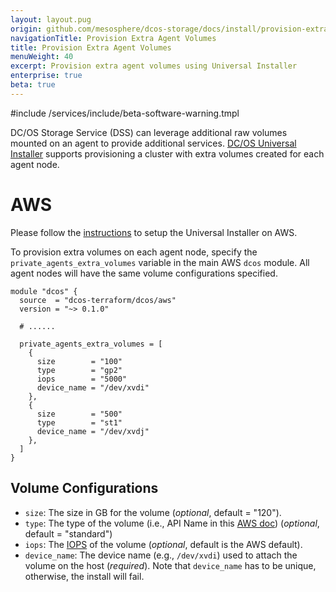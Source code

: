 ```yaml
---
layout: layout.pug
origin: github.com/mesosphere/dcos-storage/docs/install/provision-extra-volumes/index.md
navigationTitle: Provision Extra Agent Volumes
title: Provision Extra Agent Volumes
menuWeight: 40
excerpt: Provision extra agent volumes using Universal Installer
enterprise: true
beta: true
---
```

#include /services/include/beta-software-warning.tmpl

DC/OS Storage Service (DSS) can leverage additional raw volumes mounted on an agent to provide additional services.
[DC/OS Universal Installer](/latest/installing/evaluation/) supports provisioning a cluster with extra volumes created for each agent node.

# AWS

Please follow the [instructions](/latest/installing/evaluation/aws/) to setup the Universal Installer on AWS.

To provision extra volumes on each agent node, specify the `private_agents_extra_volumes` variable in the main AWS `dcos` module.
All agent nodes will have the same volume configurations specified.

```hcl
module "dcos" {
  source  = "dcos-terraform/dcos/aws"
  version = "~> 0.1.0"

  # ......

  private_agents_extra_volumes = [
    {
      size        = "100"
      type        = "gp2"
      iops        = "5000"
      device_name = "/dev/xvdi"
    },
    {
      size        = "500"
      type        = "st1"
      device_name = "/dev/xvdj"
    },
  ]
}
```

## Volume Configurations

- `size`: The size in GB for the volume (*optional*, default = "120").
- `type`: The type of the volume (i.e., API Name in this [AWS doc](https://docs.aws.amazon.com/AWSEC2/latest/UserGuide/EBSVolumeTypes.html)) (*optional*, default = "standard")
- `iops`: The [IOPS](https://docs.aws.amazon.com/AWSEC2/latest/UserGuide/EBSVolumeTypes.html) of the volume (*optional*, default is the AWS default).
- `device_name`: The device name (e.g., `/dev/xvdi`) used to attach the volume on the host (*required*).
  Note that `device_name` has to be unique, otherwise, the install will fail.
